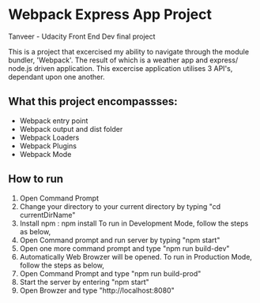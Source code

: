 # Webpack Express App Project

Tanveer - Udacity Front End Dev final project

This is a project that excercised my ability to navigate through the module bundler, 'Webpack'. The result of which is a weather app and express/ node.js driven application. This excercise application utilises 3 API's, dependant upon one another.

## What this project encompassses:

- Webpack entry point
- Webpack output and dist folder
- Webpack Loaders
- Webpack Plugins
- Webpack Mode

## How to run

1. Open Command Prompt 
2. Change your directory to your current directory by typing "cd currentDirName"
3. Install npm : npm install
 To run in Development Mode, follow the steps as below,
 1. Open Command prompt and run server by typing "npm start"
 2. Open one more command prompt and type "npm run build-dev"
 3. Automatically Web Browzer will be opened.
 To run in Production Mode, follow the steps as below,
 1. Open Command Prompt and type "npm run build-prod"
 2. Start the server by entering "npm start"
 3. Open Browzer and type "http://localhost:8080"